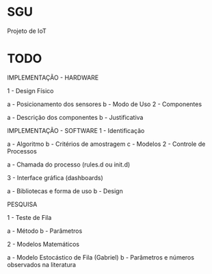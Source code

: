 # SGU
Projeto de IoT

# TODO
IMPLEMENTAÇÃO - HARDWARE

1 - Design Físico

  a - Posicionamento dos sensores
  b - Modo de Uso
2 - Componentes

  a - Descrição dos componentes
  b - Justificativa
  
IMPLEMENTAÇÃO - SOFTWARE
1 - Identificação 

  a - Algoritmo
  b - Critérios de amostragem
  c - Modelos
2 - Controle de Processos

  a - Chamada do processo (rules.d ou init.d)
  
3 - Interface gráfica (dashboards)

  a - Bibliotecas e forma de uso
  b - Design

PESQUISA

1 - Teste de Fila

  a - Método
  b - Parâmetros
  
2 - Modelos Matemáticos

  a - Modelo Estocástico de Fila (Gabriel)
  b - Parâmetros e números observados na literatura
